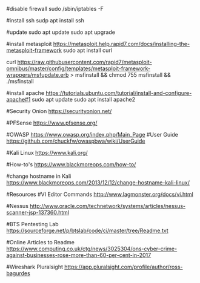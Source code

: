 #disable firewall
sudo /sbin/iptables -F

#install ssh
sudp apt install ssh

#update
sudo apt update
sudo apt upgrade

#install metasploit
https://metasploit.help.rapid7.com/docs/installing-the-metasploit-framework
sudo apt install curl

curl https://raw.githubusercontent.com/rapid7/metasploit-omnibus/master/config/templates/metasploit-framework-wrappers/msfupdate.erb > msfinstall && chmod 755 msfinstall && ./msfinstall

#install apache
https://tutorials.ubuntu.com/tutorial/install-and-configure-apache#1
sudo apt update
sudo apt install apache2

#Security Onion
https://securityonion.net/

#PFSense
https://www.pfsense.org/

#OWASP
https://www.owasp.org/index.php/Main_Page
#User Guide
https://github.com/chuckfw/owaspbwa/wiki/UserGuide


#Kali Linux
https://www.kali.org/

#How-to's
https://www.blackmoreops.com/how-to/

#change hostname in Kali
https://www.blackmoreops.com/2013/12/12/change-hostname-kali-linux/

#Resources
#VI Editor Commands
http://www.lagmonster.org/docs/vi.html

#Nessus
http://www.oracle.com/technetwork/systems/articles/nessus-scanner-jsp-137360.html


#BTS Pentesting Lab
https://sourceforge.net/p/btslab/code/ci/master/tree/Readme.txt

#Online Articles to Readme
https://www.computing.co.uk/ctg/news/3025304/ons-cyber-crime-against-businesses-rose-more-than-60-per-cent-in-2017

#Wireshark Pluralsight
https://app.pluralsight.com/profile/author/ross-bagurdes